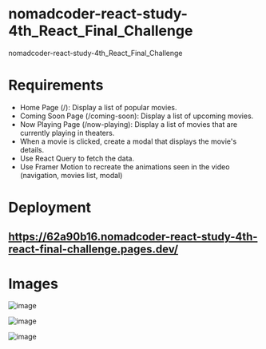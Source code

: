 # nomadcoder-react-study-4th_React_Final_Challenge

nomadcoder-react-study-4th_React_Final_Challenge

# Requirements

-   Home Page (/): Display a list of popular movies.
-   Coming Soon Page (/coming-soon): Display a list of upcoming movies.
-   Now Playing Page (/now-playing): Display a list of movies that are currently playing in theaters.
-   When a movie is clicked, create a modal that displays the movie's details.
-   Use React Query to fetch the data.
-   Use Framer Motion to recreate the animations seen in the video (navigation, movies list, modal)

# Deployment

## https://62a90b16.nomadcoder-react-study-4th-react-final-challenge.pages.dev/

# Images
![image](https://github.com/jh0152park/nomadcoder-react-study-4th_React_Final_Challenge/assets/118165975/07921524-a71d-493b-be07-b35c39820961)

![image](https://github.com/jh0152park/nomadcoder-react-study-4th_React_Final_Challenge/assets/118165975/69850443-a2d2-40ca-8316-4f4fca0f01d2)

![image](https://github.com/jh0152park/nomadcoder-react-study-4th_React_Final_Challenge/assets/118165975/91f4b626-a77e-4e3a-b6d7-c351e7b2cfa9)

